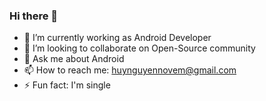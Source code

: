 ### Hi there 👋
- 🔭 I’m currently working as Android Developer
- 👯 I’m looking to collaborate on Open-Source community
- 💬 Ask me about Android
- 📫 How to reach me: huynguyennovem@gmail.com
- ⚡ Fun fact: I'm single
